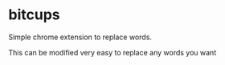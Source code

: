 # bitcups
Simple chrome extension to replace words. 

This can be modified very easy to replace any words you want
